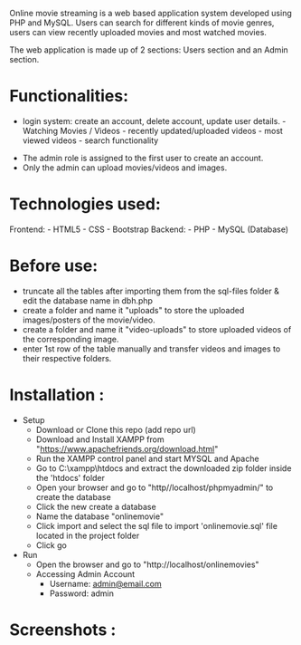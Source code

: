 Online movie streaming is a web based application system developed using PHP and MySQL.
Users can search for different kinds of movie genres, users can view recently uploaded movies and most watched movies.

The web application is made up of 2 sections:
    Users section and an Admin section.
        
# Functionalities:
   - login system: create an account, delete account, update user details.
    - Watching Movies / Videos
    - recently updated/uploaded videos
    - most viewed videos
    - search functionality

* The admin role is assigned to the first user to create an account.
* Only the admin can upload movies/videos and images.

# Technologies used:
  Frontend:
       - HTML5
       - CSS
       - Bootstrap
  Backend:
	- PHP
	- MySQL (Database)

# Before use:
 - truncate all the tables after importing them from the sql-files folder & edit the database name in dbh.php
 - create a folder and name it "uploads" to store the uploaded images/posters of the movie/video.
 - create a folder and name it "video-uploads" to store uploaded videos of the corresponding image.
 - enter 1st row of the table manually and transfer videos and images to their respective folders.
 
# Installation :
- Setup
    * Download or Clone this repo (add repo url)
    * Download and Install XAMPP from "https://www.apachefriends.org/download.html"
    * Run the XAMPP control panel and start MYSQL and Apache
    * Go to C:\xampp\htdocs and extract the downloaded zip folder inside the 'htdocs' folder
    * Open your browser and go to "http//localhost/phpmyadmin/" to create the database
    * Click the new create a database
    * Name the database "onlinemovie"
    * Click import and select the sql file to import 'onlinemovie.sql' file located in the project folder
    * Click go
- Run
    - Open the browser and go to "http://localhost/onlinemovies"
    - Accessing Admin Account
        * Username: admin@email.com
        * Password: admin

# Screenshots :
